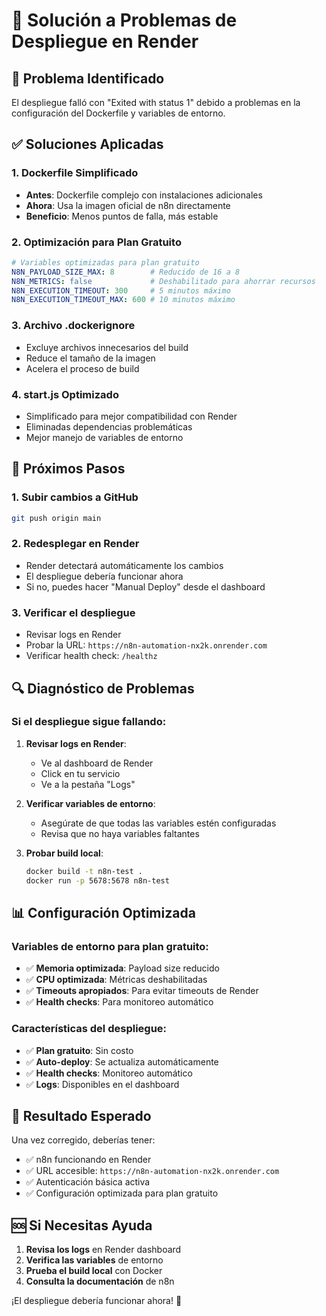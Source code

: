# 🔧 Solución a Problemas de Despliegue en Render

## 🚨 **Problema Identificado**

El despliegue falló con "Exited with status 1" debido a problemas en la configuración del Dockerfile y variables de entorno.

## ✅ **Soluciones Aplicadas**

### 1. **Dockerfile Simplificado**
- **Antes**: Dockerfile complejo con instalaciones adicionales
- **Ahora**: Usa la imagen oficial de n8n directamente
- **Beneficio**: Menos puntos de falla, más estable

### 2. **Optimización para Plan Gratuito**
```yaml
# Variables optimizadas para plan gratuito
N8N_PAYLOAD_SIZE_MAX: 8        # Reducido de 16 a 8
N8N_METRICS: false             # Deshabilitado para ahorrar recursos
N8N_EXECUTION_TIMEOUT: 300     # 5 minutos máximo
N8N_EXECUTION_TIMEOUT_MAX: 600 # 10 minutos máximo
```

### 3. **Archivo .dockerignore**
- Excluye archivos innecesarios del build
- Reduce el tamaño de la imagen
- Acelera el proceso de build

### 4. **start.js Optimizado**
- Simplificado para mejor compatibilidad con Render
- Eliminadas dependencias problemáticas
- Mejor manejo de variables de entorno

## 🚀 **Próximos Pasos**

### 1. **Subir cambios a GitHub**
```bash
git push origin main
```

### 2. **Redesplegar en Render**
- Render detectará automáticamente los cambios
- El despliegue debería funcionar ahora
- Si no, puedes hacer "Manual Deploy" desde el dashboard

### 3. **Verificar el despliegue**
- Revisar logs en Render
- Probar la URL: `https://n8n-automation-nx2k.onrender.com`
- Verificar health check: `/healthz`

## 🔍 **Diagnóstico de Problemas**

### **Si el despliegue sigue fallando:**

1. **Revisar logs en Render**:
   - Ve al dashboard de Render
   - Click en tu servicio
   - Ve a la pestaña "Logs"

2. **Verificar variables de entorno**:
   - Asegúrate de que todas las variables estén configuradas
   - Revisa que no haya variables faltantes

3. **Probar build local**:
   ```bash
   docker build -t n8n-test .
   docker run -p 5678:5678 n8n-test
   ```

## 📊 **Configuración Optimizada**

### **Variables de entorno para plan gratuito:**
- ✅ **Memoria optimizada**: Payload size reducido
- ✅ **CPU optimizada**: Métricas deshabilitadas
- ✅ **Timeouts apropiados**: Para evitar timeouts de Render
- ✅ **Health checks**: Para monitoreo automático

### **Características del despliegue:**
- ✅ **Plan gratuito**: Sin costo
- ✅ **Auto-deploy**: Se actualiza automáticamente
- ✅ **Health checks**: Monitoreo automático
- ✅ **Logs**: Disponibles en el dashboard

## 🎯 **Resultado Esperado**

Una vez corregido, deberías tener:
- ✅ n8n funcionando en Render
- ✅ URL accesible: `https://n8n-automation-nx2k.onrender.com`
- ✅ Autenticación básica activa
- ✅ Configuración optimizada para plan gratuito

## 🆘 **Si Necesitas Ayuda**

1. **Revisa los logs** en Render dashboard
2. **Verifica las variables** de entorno
3. **Prueba el build local** con Docker
4. **Consulta la documentación** de n8n

¡El despliegue debería funcionar ahora! 🚀

